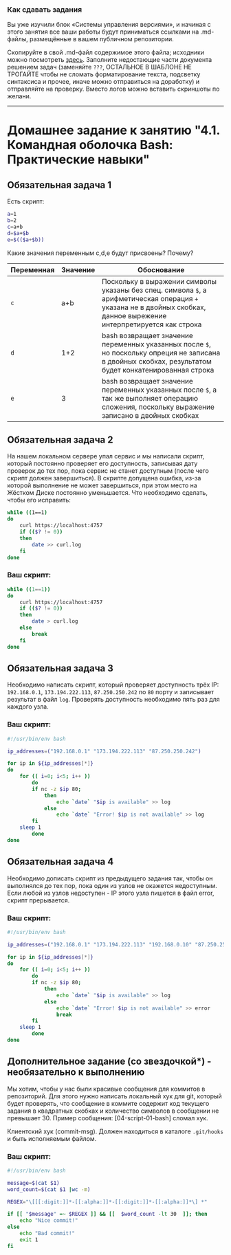 ### Как сдавать задания

Вы уже изучили блок «Системы управления версиями», и начиная с этого занятия все ваши работы будут приниматься ссылками на .md-файлы, размещённые в вашем публичном репозитории.

Скопируйте в свой .md-файл содержимое этого файла; исходники можно посмотреть [здесь](https://raw.githubusercontent.com/netology-code/sysadm-homeworks/devsys10/04-script-01-bash/README.md). Заполните недостающие части документа решением задач (заменяйте `???`, ОСТАЛЬНОЕ В ШАБЛОНЕ НЕ ТРОГАЙТЕ чтобы не сломать форматирование текста, подсветку синтаксиса и прочее, иначе можно отправиться на доработку) и отправляйте на проверку. Вместо логов можно вставить скриншоты по желани.

---


# Домашнее задание к занятию "4.1. Командная оболочка Bash: Практические навыки"

## Обязательная задача 1

Есть скрипт:
```bash
a=1
b=2
c=a+b
d=$a+$b
e=$(($a+$b))
```

Какие значения переменным c,d,e будут присвоены? Почему?

| Переменная  | Значение | Обоснование                                                                                                                                                           |
| ------------- |----------|-----------------------------------------------------------------------------------------------------------------------------------------------------------------------|
| `c`  | a+b      | Поскольку в выражении символы указаны без спец. символа `$`, а арифметическая операция `+` указана не в двойных скобках, данное вырежение интерпретируется как строка |
| `d`  | 1+2      | bash возвращает значение переменных указанных после `$`, но поскольку опреция не записана в двойных скобках, результатом будет конкатенированная строка               |
| `e`  | 3        | bash возвращает значение переменных указанных после `$`, а так же выполняет операцию сложения, поскольку выражение записано в двойных скобках                         |


## Обязательная задача 2
На нашем локальном сервере упал сервис и мы написали скрипт, который постоянно проверяет его доступность, записывая дату проверок до тех пор, пока сервис не станет доступным (после чего скрипт должен завершиться). В скрипте допущена ошибка, из-за которой выполнение не может завершиться, при этом место на Жёстком Диске постоянно уменьшается. Что необходимо сделать, чтобы его исправить:
```bash
while ((1==1)
do
	curl https://localhost:4757
	if (($? != 0))
	then
		date >> curl.log
	fi
done
```

### Ваш скрипт:
```bash
while ((1==1))
do
    curl https://localhost:4757
    if (($? != 0))
    then
        date > curl.log
    else
        break
    fi
done
```

## Обязательная задача 3
Необходимо написать скрипт, который проверяет доступность трёх IP: `192.168.0.1`, `173.194.222.113`, `87.250.250.242` по `80` порту и записывает результат в файл `log`. Проверять доступность необходимо пять раз для каждого узла.

### Ваш скрипт:
```bash
#!/usr/bin/env bash

ip_addresses=("192.168.0.1" "173.194.222.113" "87.250.250.242")

for ip in ${ip_addresses[*]}
do
    for (( i=0; i<5; i++ ))
        do
	    if nc -z $ip 80;
            then
                echo `date` "$ip is available" >> log
            else
                echo `date` "Error! $ip is not available" >> log
	    fi
	sleep 1    
        done
done
```

## Обязательная задача 4
Необходимо дописать скрипт из предыдущего задания так, чтобы он выполнялся до тех пор, пока один из узлов не окажется недоступным. Если любой из узлов недоступен - IP этого узла пишется в файл error, скрипт прерывается.

### Ваш скрипт:
```bash
#!/usr/bin/env bash

ip_addresses=("192.168.0.1" "173.194.222.113" "192.168.0.10" "87.250.250.242")

for ip in ${ip_addresses[*]}
do
    for (( i=0; i<5; i++ ))
        do
	    if nc -z $ip 80;
            then
                echo `date` "$ip is available" >> log
            else
                echo `date` "Error! $ip is not available" >> error
                break
	    fi
	sleep 1    
        done
done
```

## Дополнительное задание (со звездочкой*) - необязательно к выполнению

Мы хотим, чтобы у нас были красивые сообщения для коммитов в репозиторий. Для этого нужно написать локальный хук для git, который будет проверять, что сообщение в коммите содержит код текущего задания в квадратных скобках и количество символов в сообщении не превышает 30. Пример сообщения: \[04-script-01-bash\] сломал хук.

Клиентский хук (commit-msg). Должен находиться в каталоге `.git/hooks` и быть исполняемым файлом.

### Ваш скрипт:
```bash
#!/usr/bin/env bash

message=$(cat $1)
word_count=$(cat $1 |wc -m)

REGEX="\[[[:digit:]]*-[[:alpha:]]*-[[:digit:]]*-[[:alpha:]]*\] *"

if [[ "$message" =~ $REGEX ]] && [[  $word_count -lt 30  ]]; then
    echo "Nice commit!"
else
    echo "Bad commit!"
    exit 1
fi
```
